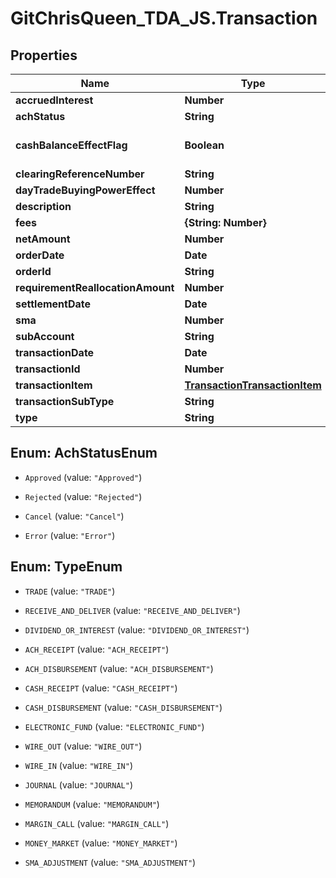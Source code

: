 # GitChrisQueen_TDA_JS.Transaction

## Properties
Name | Type | Description | Notes
------------ | ------------- | ------------- | -------------
**accruedInterest** | **Number** |  | [optional] 
**achStatus** | **String** |  | [optional] 
**cashBalanceEffectFlag** | **Boolean** |  | [optional] [default to false]
**clearingReferenceNumber** | **String** |  | [optional] 
**dayTradeBuyingPowerEffect** | **Number** |  | [optional] 
**description** | **String** |  | [optional] 
**fees** | **{String: Number}** |  | [optional] 
**netAmount** | **Number** |  | [optional] 
**orderDate** | **Date** |  | [optional] 
**orderId** | **String** |  | [optional] 
**requirementReallocationAmount** | **Number** |  | [optional] 
**settlementDate** | **Date** |  | [optional] 
**sma** | **Number** |  | [optional] 
**subAccount** | **String** |  | [optional] 
**transactionDate** | **Date** |  | [optional] 
**transactionId** | **Number** |  | [optional] 
**transactionItem** | [**TransactionTransactionItem**](TransactionTransactionItem.md) |  | [optional] 
**transactionSubType** | **String** |  | [optional] 
**type** | **String** |  | [optional] 


<a name="AchStatusEnum"></a>
## Enum: AchStatusEnum


* `Approved` (value: `"Approved"`)

* `Rejected` (value: `"Rejected"`)

* `Cancel` (value: `"Cancel"`)

* `Error` (value: `"Error"`)




<a name="TypeEnum"></a>
## Enum: TypeEnum


* `TRADE` (value: `"TRADE"`)

* `RECEIVE_AND_DELIVER` (value: `"RECEIVE_AND_DELIVER"`)

* `DIVIDEND_OR_INTEREST` (value: `"DIVIDEND_OR_INTEREST"`)

* `ACH_RECEIPT` (value: `"ACH_RECEIPT"`)

* `ACH_DISBURSEMENT` (value: `"ACH_DISBURSEMENT"`)

* `CASH_RECEIPT` (value: `"CASH_RECEIPT"`)

* `CASH_DISBURSEMENT` (value: `"CASH_DISBURSEMENT"`)

* `ELECTRONIC_FUND` (value: `"ELECTRONIC_FUND"`)

* `WIRE_OUT` (value: `"WIRE_OUT"`)

* `WIRE_IN` (value: `"WIRE_IN"`)

* `JOURNAL` (value: `"JOURNAL"`)

* `MEMORANDUM` (value: `"MEMORANDUM"`)

* `MARGIN_CALL` (value: `"MARGIN_CALL"`)

* `MONEY_MARKET` (value: `"MONEY_MARKET"`)

* `SMA_ADJUSTMENT` (value: `"SMA_ADJUSTMENT"`)





